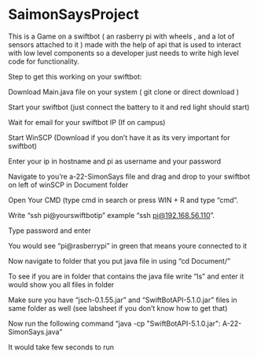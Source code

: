 # SaimonSaysProject
This is a Game on a swiftbot ( an rasberry pi with wheels , and a lot of sensors attached to it ) made with the help of api that is used to interact with low level components so a developer just needs to write 
high level code for functionality. 

Step to get this working on your swiftbot:

Download Main.java file on your system ( git clone or direct download )

Start your swiftbot (just connect the battery to it and red light should start) 

Wait for email for your swiftbot IP (If on campus) 

Start WinSCP (Download if you don’t have it as its very important for swiftbot) 

Enter your ip in hostname and pi as username and your password 

Navigate to you’re a-22-SimonSays file and drag and drop to your swiftbot on left of winSCP in Document folder 

Open Your CMD (type cmd in search or press WIN + R and type “cmd”. 

Write “ssh pi@yourswiftbotip” example “ssh pi@192.168.56.110”. 

Type password and enter 

You would see “pi@rasberrypi” in green that means youre connected to it 

Now navigate to folder that you put java file in using “cd Document/” 

To see if you are in folder that contains the java file write “ls” and enter it would show you all files in folder 

Make sure you have “jsch-0.1.55.jar” and “SwiftBotAPI-5.1.0.jar” files in same folder as well (see labsheet if you don’t know how to get that) 

Now run the following command “java -cp "SwiftBotAPI-5.1.0.jar": A-22-SimonSays.java” 

It would take few seconds to run 

